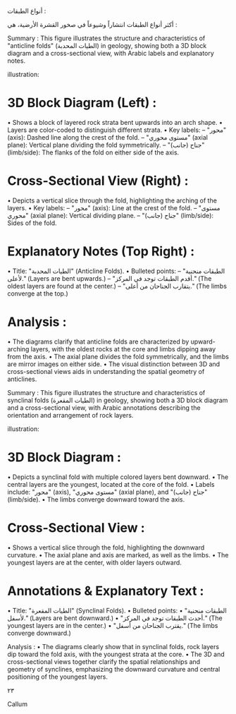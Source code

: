 أنواع الطبقات :

أكثر أنواع الطبقات انتشاراً وشيوعاً في صخور القشرة الأرضية، هي : <!-- text, from page 0 (l=0.364,t=0.097,r=0.931,b=0.160), with ID ac480aa4-ae9a-4d1b-ac17-2c7dc91e9147 -->

Summary : This figure illustrates the structure and characteristics of "anticline folds" (الطيات المحدبة) in geology, showing both a 3D block diagram and a cross-sectional view, with Arabic labels and explanatory notes.

illustration:
# 3D Block Diagram (Left) :
  • Shows a block of layered rock strata bent upwards into an arch shape.
  • Layers are color-coded to distinguish different strata.
  • Key labels:
    – "محور" (axis): Dashed line along the crest of the fold.
    – "مستوى محوري" (axial plane): Vertical plane dividing the fold symmetrically.
    – "جناح (جانب)" (limb/side): The flanks of the fold on either side of the axis.

# Cross-Sectional View (Right) :
  • Depicts a vertical slice through the fold, highlighting the arching of the layers.
  • Key labels:
    – "محور" (axis): Line at the crest of the fold.
    – "مستوى محوري" (axial plane): Vertical dividing plane.
    – "جناح (جانب)" (limb/side): Sides of the fold.

# Explanatory Notes (Top Right) :
  • Title: "الطيات المحدبة" (Anticline Folds).
  • Bulleted points:
    – "الطبقات منحنية لأعلى." (Layers are bent upwards.)
    – "أقدم الطبقات توجد في المركز." (The oldest layers are found at the center.)
    – "يتقارب الجناحان من أعلى." (The limbs converge at the top.)

# Analysis :
  • The diagrams clarify that anticline folds are characterized by upward-arching layers, with the oldest rocks at the core and limbs dipping away from the axis.
  • The axial plane divides the fold symmetrically, and the limbs are mirror images on either side.
  • The visual distinction between 3D and cross-sectional views aids in understanding the spatial geometry of anticlines. <!-- figure, from page 0 (l=0.087,t=0.170,r=0.927,b=0.504), with ID 40f797b3-c889-46cc-8822-43f59728c557 -->

Summary : This figure illustrates the structure and characteristics of synclinal folds (الطيات المقعرة) in geology, showing both a 3D block diagram and a cross-sectional view, with Arabic annotations describing the orientation and arrangement of rock layers.

illustration:
# 3D Block Diagram :
  • Depicts a synclinal fold with multiple colored layers bent downward.
  • The central layers are the youngest, located at the core of the fold.
  • Labels include: "محور" (axis), "مستوى محوري" (axial plane), and "جناح (جانب)" (limb/side).
  • The limbs converge downward toward the axis.

# Cross-Sectional View :
  • Shows a vertical slice through the fold, highlighting the downward curvature.
  • The axial plane and axis are marked, as well as the limbs.
  • The youngest layers are at the center, with older layers outward.

# Annotations & Explanatory Text :
  • Title: "الطيات المقعرة" (Synclinal Folds).
  • Bulleted points:
    • "الطبقات منحنية لأسفل." (Layers are bent downward.)
    • "أحدث الطبقات توجد في المركز." (The youngest layers are in the center.)
    • "يقترب الجناحان من أسفل." (The limbs converge downward.)

Analysis :
  • The diagrams clearly show that in synclinal folds, rock layers dip toward the fold axis, with the youngest strata at the core.
  • The 3D and cross-sectional views together clarify the spatial relationships and geometry of synclines, emphasizing the downward curvature and central positioning of the youngest layers. <!-- figure, from page 0 (l=0.088,t=0.531,r=0.929,b=0.867), with ID 2f4b66aa-480c-489f-9a9c-189bb565bf19 -->

۲۳ <!-- marginalia, from page 0 (l=0.085,t=0.933,r=0.123,b=0.956), with ID 0df7bdf6-e2f3-4c0b-9296-2fa060f0a179 -->

Callum <!-- marginalia, from page 0 (l=0.039,t=0.039,r=0.065,b=0.113), with ID 3a271e12-951e-4e2d-901c-8270a10d3d57 -->